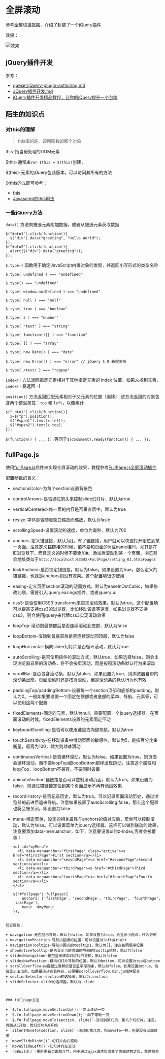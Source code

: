# 全屏滚动

参考[全屏切换效果](http://www.imooc.com/learn/374)，介绍了封装了一个jQuery插件

效果：

![效果](https://github.com/windzencoder/Front/blob/master/images/fullpage_01.png)


## jQuery插件开发

参考：

+ [quexer/jQuery-plugin-authoring.md](https://gist.github.com/quexer/3619237)
+ [JQuery插件开发.md](https://github.com/ecmadao/Coding-Guide/blob/master/Notes/JavaScript/JQuery%E6%8F%92%E4%BB%B6%E5%BC%80%E5%8F%91.md)
+ [jQuery插件开发精品教程，让你的jQuery提升一个台阶](http://www.cnblogs.com/Wayou/p/jquery_plugin_tutorial.html)

## 陌生的知识点

### 对this的理解

>this指的是，调用函数的那个对象

this-指当前处理的DOM元素

$this-通常由`var $this = $(this)`创建，

$(this)-元素的jQuery包装版本，可以访问其所有的方法

对this的立即可参考：

+ [this](https://developer.mozilla.org/zh-CN/docs/Web/JavaScript/Reference/Operators/this)
+ [Javascript的this用法](http://www.ruanyifeng.com/blog/2010/04/using_this_keyword_in_javascript.html)


### 一些jQuery方法

`data()` 方法向被选元素附加数据，或者从被选元素获取数据
```
$("#btn1").click(function(){
  $("div").data("greeting", "Hello World");
});
$("#btn2").click(function(){
  alert($("div").data("greeting"));
});
```

`$.type()` 函数用于确定JavaScript内置对象的类型，并返回小写形式的类型名称
```
$.type( undefined ) === "undefined"

$.type() === "undefined"

$.type( window.notDefined ) === "undefined"

$.type( null ) === "null"

$.type( true ) === "boolean"

$.type( 3 ) === "number"

$.type( "test" ) === "string"

$.type( function(){} ) === "function"

$.type( [] ) === "array"

$.type( new Date() ) === "date"

$.type( new Error() ) === "error" // jQuery 1.9 新增支持

$.type( /test/ ) === "regexp"
```

`index()` 方法返回指定元素相对于其他指定元素的 index 位置，如果未找到元素，`index()` 将返回 -1


`position()` 方法返回匹配元素相对于父元素的位置（偏移）,该方法返回的对象包含两个整型属性：`top` 和 `left`，以像素计
```
$(".btn1").click(function(){
  x=$("p").position();
  $("#span1").text(x.left);
  $("#span2").text(x.top);
});
```

`$(function() { ... });`等同于`$(document).ready(function() { ... });`


## fullPage.js

使用[fullPage.js](https://github.com/alvarotrigo/fullPage.js/)插件来实现全屏滚动的效果，教程参考[FullPage.js全屏滚动插件](http://www.imooc.com/learn/514)

配置参数的含义：

+ sectionsColor-为每个section设置背景色
+ controlArrows-是否通过箭头来控制slide幻灯片，默认为true
+ verticalCentered-每一页的内容是否垂直居中，默认为true
+ resize-字体是否随着窗口缩放而缩放，默认为fasle
+ scrollingSpeed-设置滚动的速度，单位为毫秒，默认为700 
+ anchors-定义锚链接，默认为[]。有了锚链接，用户就可以快速打开定位到某一页面。注意定义锚链接的时候，值不要和页面的id或name相同，尤其是在IE浏览器下。而且定义的时候不要添加#。添加后滚动到某一个页面，浏览器会地址类似于`http://localhost:63342/FullPage/setting_01.html#page3`
+ lockAnchors-是否锁定锚链接，默认为false。如果设置为true，那么定义的锚链接，也就是anchors则没有效果。这个配置项很少使用
+ easing-定义页面section滚动的动画方式。默认为easeInOutCubic，如果修改此项，需要引入jquery.easings插件，或者jquery ui
+ css3-是否使用CSS3 transforms来实现滚动效果，默认为true。这个配置项可以提高支持css3的浏览器，比如移动设备等速度，如果浏览器不支持css3，则会使用jquery来代替css3实现滚动效果
+ loopTop-滚动到最顶部后是否连续滚动到底部，默认为false
+ loopBottom-滚动到最底部后是否连续滚动回顶部，默认为false
+ loopHorizontal-横向slider幻灯片是否循环滚动，默认为true
+ autoScrolling-是否使用插件的滚动方式，默认true，如果选择false，则会出现浏览器自带的滚动条，将不会按页滚动，而是按照滚动条默认行为来滚动
+ scrollBar-是否包含滚动条，默认为false，如果设置为true，则浏览器自带的滚动条出现，页面滚动时还是按页滚动，但是滚动条的默认行为也有效
+ paddingTop/paddingBottom-设置每一个section顶部和底部的padding，默认为0。一般如果要设置一个固定在顶部或者底部的菜单、导航、元素等，可以使用这两个配置
+ fixedElements-固定的元素，默认为null，需要配置一个jquery选择器。在页面滚动的时候，fixedElements设置的元素固定不动
+ keyboardScrolling-是否可以使用键盘方向键导航，默认为true
+ touchSensitivity-在移动设备中滑动页面的敏感性，默认为5，是按百分比来衡量，最高为100，越大则越难滑动
+ continuousVertical-是否循环滚动，默认为false。如果设置为true，则页面会循环滚动，而不像loopTop或loopBottom那样出现跳动，注意这个属性和loopTop、loopBottom不兼容，不要同时设置
+ animateAnchor-锚链接是否可以控制滚动页面，默认为true。如果设置为false，则通过锚链接定位到某个页面显示不再有动画效果
+ recordHistory-是否记录历史，默认为true。可以记录页面滚动历史，通过浏览器的前进后退来导航。注意如果设置了autoScrolling:false，那么这个配置也将会被关闭，即设置为false
+ menu-绑定菜单，设定的相关属性与anchors的值对应后，菜单可以控制滚动，默认为false。可以设置菜单为jquery选择器。这样可以做到联动的效果，注意要添加data-menuanchor，如下，注意要设置ul的z-index,否者会被覆盖：

  ```
  <ul id="myMenu">
    <li data-menuanchor="firstPage" class="active"><a href="#firstPage">First section</a></li>
    <li data-menuanchor="secondPage"><a href="#secondPage">Second section</a></li>
    <li data-menuanchor="thirdPage"><a href="#thirdPage">Third section</a></li>
    <li data-menuanchor="fourthPage"><a href="#fourthPage">Fourth section</a></li>
  </ul>
  
  $('#fullpage').fullpage({
	  anchors: ['firstPage', 'secondPage', 'thirdPage', 'fourthPage', 'lastPage'],
	  menu: '#myMenu'
  });
```

其它属性：

+ navigation-是否显示导航，默认为false。如果设置为true，会显示小圆点，作为导航
+ navigationPosition-导航小圆点的位置，可以设置为left或right
+ navigationTooltips-导航小圆点的tooltips，默认为[]，注意按照顺序设置
+ showActiveTooltip-是否显示当前页面的导航的tooltip信息，默认为false
+ slidesNavigation-是否显示横向幻灯片的导航，默认为false
+ slidesNavPosition-横向幻灯片导航的位置，默认为bottom，可以设置为top或bottom
+ scrollOverflow-内容超过满屏后是否显示滚动条，默认为false。如果设置为true，则会显示滚动条，如果要滚动查看内容，还需要scrolloverflow.min.js插件配合
+ sectionSelector-section的选择器，默认为.section
+ slideSelector-slide的选择器，默认为.slide



### fullpage方法

+ `$.fn.fullpage.moveSectionUp();`-向上滚动一页
+ `$.fn.fullpage.moveSectionDown();`-向下滚动一页
+ `$.fn.fullpage.moveTo(section, slide)`-滚动到第几页，第几个幻灯片，注意，页面从1开始，而幻灯片从0开始
+ `silentMoveTo(section, slide)`-滚动到第几页，和moveTo一样，但是没有动画效果
+ `moveSlideRight()`-幻灯片向右滚动
+ `moveSlideLeft()`-幻灯片向左滚动
+ `reBuild()`-重新更新页面和尺寸，用于通过ajax请求后改变了页面结构之后，重建效果





























